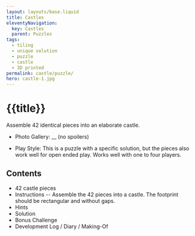 ```yaml
---
layout: layouts/base.liquid
title: Castles
eleventyNavigation:
  key: Castles
  parent: Puzzles
tags:
  - tiling
  - unique solution
  - puzzle
  - castle
  - 3D printed
permalink: castle/puzzle/
hero: castle-1.jpg 
---
```

# {{title}}
Assemble 42 identical pieces into an elaborate castle.

* Photo Gallery: __
(no spoilers)

* Play Style: This is a puzzle with a specific solution, but the pieces also work well for open ended play. Works well with one to four players.

## Contents
* 42 castle pieces
* Instructions
-- Assemble the 42 pieces into a castle. The footprint should be rectangular and without gaps.
* Hints
* Solution
* Bonus Challenge
* Development Log / Diary / Making-Of
